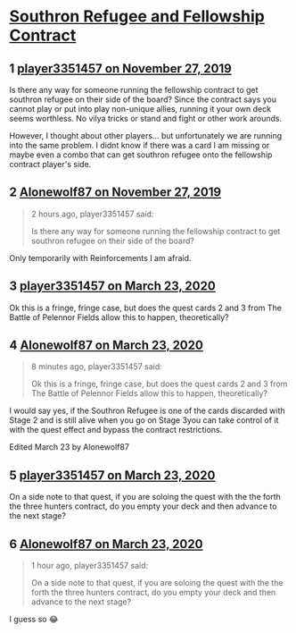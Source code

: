 # [Southron Refugee and Fellowship Contract](https://community.fantasyflightgames.com/topic/302814-southron-refugee-and-fellowship-contract/)

## 1 [player3351457 on November 27, 2019](https://community.fantasyflightgames.com/topic/302814-southron-refugee-and-fellowship-contract/?do=findComment&comment=3838423)

Is there any way for someone running the fellowship contract to get southron refugee on their side of the board? Since the contract says you cannot play or put into play non-unique allies, running it your own deck seems worthless. No vilya tricks or stand and fight or other work arounds. 

However, I thought about other players... but unfortunately we are running into the same problem. I didnt know if there was a card I am missing or maybe even a combo that can get southron refugee onto the fellowship contract player's side.

## 2 [Alonewolf87 on November 27, 2019](https://community.fantasyflightgames.com/topic/302814-southron-refugee-and-fellowship-contract/?do=findComment&comment=3838521)

> 2 hours ago, player3351457 said:
> 
> Is there any way for someone running the fellowship contract to get southron refugee on their side of the board?

Only temporarily with Reinforcements I am afraid.

## 3 [player3351457 on March 23, 2020](https://community.fantasyflightgames.com/topic/302814-southron-refugee-and-fellowship-contract/?do=findComment&comment=3918194)

Ok this is a fringe, fringe case, but does the quest cards 2 and 3 from The Battle of Pelennor Fields allow this to happen, theoretically?

## 4 [Alonewolf87 on March 23, 2020](https://community.fantasyflightgames.com/topic/302814-southron-refugee-and-fellowship-contract/?do=findComment&comment=3918195)

> 8 minutes ago, player3351457 said:
> 
> Ok this is a fringe, fringe case, but does the quest cards 2 and 3 from The Battle of Pelennor Fields allow this to happen, theoretically?

I would say yes, if the Southron Refugee is one of the cards discarded with Stage 2 and is still alive when you go on Stage 3you can take control of it with the quest effect and bypass the contract restrictions.

Edited March 23 by Alonewolf87

## 5 [player3351457 on March 23, 2020](https://community.fantasyflightgames.com/topic/302814-southron-refugee-and-fellowship-contract/?do=findComment&comment=3918275)

On a side note to that quest, if you are soloing the quest with the the forth the three hunters contract, do you empty your deck and then advance to the next stage?

## 6 [Alonewolf87 on March 23, 2020](https://community.fantasyflightgames.com/topic/302814-southron-refugee-and-fellowship-contract/?do=findComment&comment=3918309)

> 1 hour ago, player3351457 said:
> 
> On a side note to that quest, if you are soloing the quest with the the forth the three hunters contract, do you empty your deck and then advance to the next stage?

I guess so 😂

